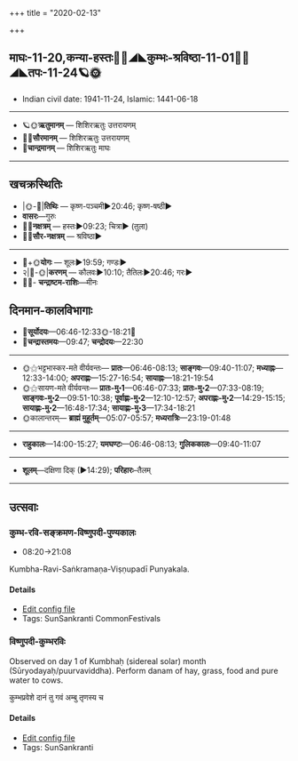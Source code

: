 +++
title = "2020-02-13"

+++
## माघः-11-20,कन्या-हस्तः🌛🌌◢◣कुम्भः-श्रविष्ठा-11-01🌌🌞◢◣तपः-11-24🪐🌞
- Indian civil date: 1941-11-24, Islamic: 1441-06-18
___________________
- 🪐🌞**ऋतुमानम्** — शिशिरऋतुः उत्तरायणम्
- 🌌🌞**सौरमानम्** — शिशिरऋतुः उत्तरायणम्
- 🌛**चान्द्रमानम्** — शिशिरऋतुः माघः
___________________


## खचक्रस्थितिः
- |🌞-🌛|**तिथिः** — कृष्ण-पञ्चमी►20:46; कृष्ण-षष्ठी►  
- **वासरः**—गुरुः  
- 🌌🌛**नक्षत्रम्** — हस्तः►09:23; चित्रा► (तुला)  
- 🌌🌞**सौर-नक्षत्रम्** — श्रविष्ठा►  
___________________
- 🌛+🌞**योगः** — शूलः►19:59; गण्डः►  
- २|🌛-🌞|**करणम्** — कौलवः►10:10; तैतिलः►20:46; गरः►  
- 🌌🌛- **चन्द्राष्टम-राशिः**—मीनः  


## दिनमान-कालविभागाः
- 🌅**सूर्योदयः**—06:46-12:33🌞️-18:21🌇  
- 🌛**चन्द्रास्तमयः**—09:47; **चन्द्रोदयः**—22:30  
___________________
- 🌞⚝भट्टभास्कर-मते वीर्यवन्तः— **प्रातः**—06:46-08:13; **साङ्गवः**—09:40-11:07; **मध्याह्नः**—12:33-14:00; **अपराह्णः**—15:27-16:54; **सायाह्नः**—18:21-19:54  
- 🌞⚝सायण-मते वीर्यवन्तः— **प्रातः-मु॰1**—06:46-07:33; **प्रातः-मु॰2**—07:33-08:19; **साङ्गवः-मु॰2**—09:51-10:38; **पूर्वाह्णः-मु॰2**—12:10-12:57; **अपराह्णः-मु॰2**—14:29-15:15; **सायाह्णः-मु॰2**—16:48-17:34; **सायाह्णः-मु॰3**—17:34-18:21  
- 🌞कालान्तरम्— **ब्राह्मं मुहूर्तम्**—05:07-05:57; **मध्यरात्रिः**—23:19-01:48  
___________________
- **राहुकालः**—14:00-15:27; **यमघण्टः**—06:46-08:13; **गुलिककालः**—09:40-11:07  
___________________
- **शूलम्**—दक्षिणा दिक् (►14:29); **परिहारः**–तैलम्  
___________________

## उत्सवाः
### कुम्भ-रवि-सङ्क्रमण-विष्णुपदी-पुण्यकालः
- 08:20→21:08

Kumbha-Ravi-Saṅkramaṇa-Viṣṇupadī Punyakala.

#### Details
- [Edit config file](https://github.com/jyotisham/adyatithi/tree/master/time_focus/sankrAnti/description_only/kumbha-ravi-saGkramaNa-viSNupadI-puNyakAlaH.toml)
- Tags: SunSankranti CommonFestivals


### विष्णुपदी-कुम्भरविः

Observed on day 1 of Kumbhaḥ (sidereal solar) month (Sūryodayaḥ/puurvaviddha). Perform danam of hay, grass, food and pure water to cows.

कुम्भप्रवेशे दानं तु गवं अम्बु तृणस्य च



#### Details
- [Edit config file](https://github.com/jyotisham/adyatithi/tree/master/time_focus/misc/sidereal_solar_month/day/11/01/viSNupadI-kumbharaviH.toml)
- Tags: SunSankranti


